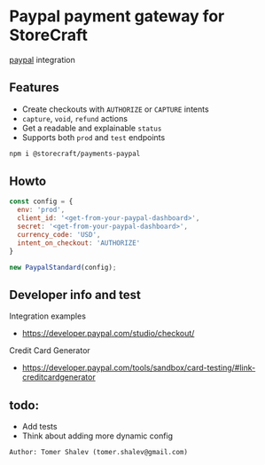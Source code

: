 # Paypal payment gateway for **StoreCraft**

[paypal](https://developer.paypal.com/docs/checkout/) integration

## Features
- Create checkouts with `AUTHORIZE` or `CAPTURE` intents
- `capture`, `void`, `refund` actions
- Get a readable and explainable `status`
- Supports both `prod` and `test` endpoints

```bash
npm i @storecraft/payments-paypal
```

## Howto

```js
const config = {
  env: 'prod',
  client_id: '<get-from-your-paypal-dashboard>',
  secret: '<get-from-your-paypal-dashboard>',
  currency_code: 'USD',
  intent_on_checkout: 'AUTHORIZE'
}

new PaypalStandard(config);
```

## Developer info and test

Integration examples
- https://developer.paypal.com/studio/checkout/

Credit Card Generator
- https://developer.paypal.com/tools/sandbox/card-testing/#link-creditcardgenerator

## todo:
- Add tests
- Think about adding more dynamic config 

```text
Author: Tomer Shalev (tomer.shalev@gmail.com)
```